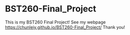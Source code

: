 # BST260-Final_Project
This is my BST260 Final Project! 
See my webpage https://chunleiy.github.io/BST260-Final_Project/
Thank you!
